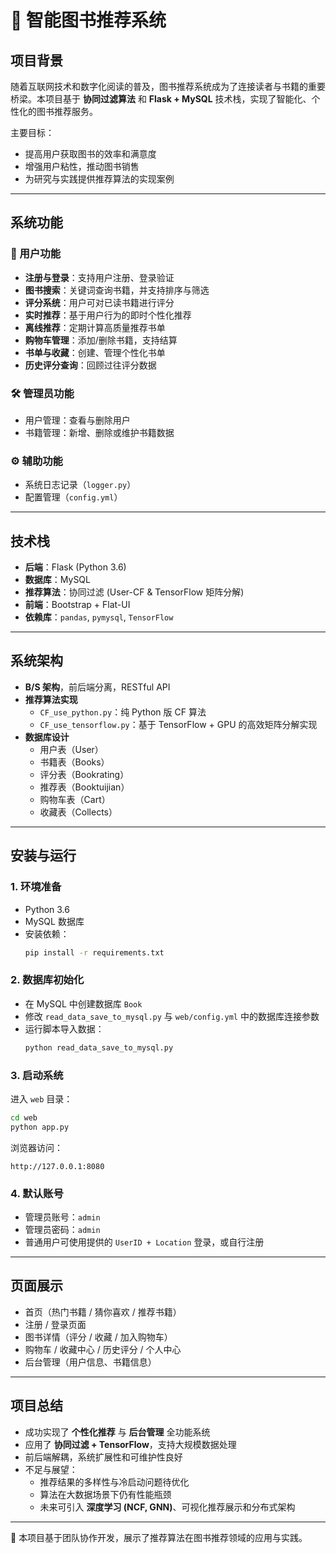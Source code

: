 # 📖 智能图书推荐系统

## 项目背景
随着互联网技术和数字化阅读的普及，图书推荐系统成为了连接读者与书籍的重要桥梁。本项目基于 **协同过滤算法** 和 **Flask + MySQL** 技术栈，实现了智能化、个性化的图书推荐服务。

主要目标：
- 提高用户获取图书的效率和满意度  
- 增强用户粘性，推动图书销售  
- 为研究与实践提供推荐算法的实现案例  

---

## 系统功能

### 👤 用户功能
- **注册与登录**：支持用户注册、登录验证  
- **图书搜索**：关键词查询书籍，并支持排序与筛选  
- **评分系统**：用户可对已读书籍进行评分  
- **实时推荐**：基于用户行为的即时个性化推荐  
- **离线推荐**：定期计算高质量推荐书单  
- **购物车管理**：添加/删除书籍，支持结算  
- **书单与收藏**：创建、管理个性化书单  
- **历史评分查询**：回顾过往评分数据  

### 🛠️ 管理员功能
- 用户管理：查看与删除用户  
- 书籍管理：新增、删除或维护书籍数据  

### ⚙️ 辅助功能
- 系统日志记录（`logger.py`）  
- 配置管理（`config.yml`）  

---

## 技术栈
- **后端**：Flask (Python 3.6)  
- **数据库**：MySQL  
- **推荐算法**：协同过滤 (User-CF & TensorFlow 矩阵分解)  
- **前端**：Bootstrap + Flat-UI  
- **依赖库**：`pandas`, `pymysql`, `TensorFlow`  

---

## 系统架构
- **B/S 架构**，前后端分离，RESTful API  
- **推荐算法实现**  
  - `CF_use_python.py`：纯 Python 版 CF 算法  
  - `CF_use_tensorflow.py`：基于 TensorFlow + GPU 的高效矩阵分解实现  
- **数据库设计**  
  - 用户表（User）  
  - 书籍表（Books）  
  - 评分表（Bookrating）  
  - 推荐表（Booktuijian）  
  - 购物车表（Cart）  
  - 收藏表（Collects）  

---

## 安装与运行

### 1. 环境准备
- Python 3.6  
- MySQL 数据库  
- 安装依赖：
  ```bash
  pip install -r requirements.txt
  ```

### 2. 数据库初始化
- 在 MySQL 中创建数据库 `Book`  
- 修改 `read_data_save_to_mysql.py` 与 `web/config.yml` 中的数据库连接参数  
- 运行脚本导入数据：
  ```bash
  python read_data_save_to_mysql.py
  ```

### 3. 启动系统
进入 `web` 目录：
```bash
cd web
python app.py
```

浏览器访问：
```
http://127.0.0.1:8080
```

### 4. 默认账号
- 管理员账号：`admin`  
- 管理员密码：`admin`  
- 普通用户可使用提供的 `UserID + Location` 登录，或自行注册  

---

## 页面展示
- 首页（热门书籍 / 猜你喜欢 / 推荐书籍）  
- 注册 / 登录页面  
- 图书详情（评分 / 收藏 / 加入购物车）  
- 购物车 / 收藏中心 / 历史评分 / 个人中心  
- 后台管理（用户信息、书籍信息）  

---

## 项目总结
- 成功实现了 **个性化推荐** 与 **后台管理** 全功能系统  
- 应用了 **协同过滤 + TensorFlow**，支持大规模数据处理  
- 前后端解耦，系统扩展性和可维护性良好  
- 不足与展望：  
  - 推荐结果的多样性与冷启动问题待优化  
  - 算法在大数据场景下仍有性能瓶颈  
  - 未来可引入 **深度学习 (NCF, GNN)**、可视化推荐展示和分布式架构  

---


📌 本项目基于团队协作开发，展示了推荐算法在图书推荐领域的应用与实践。  
